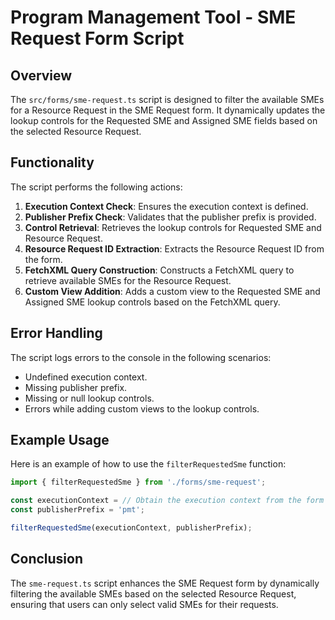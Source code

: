 
# Program Management Tool - SME Request Form Script

## Overview

The `src/forms/sme-request.ts` script is designed to filter the available SMEs for a Resource Request in the SME Request form. It dynamically updates the lookup controls for the Requested SME and Assigned SME fields based on the selected Resource Request.

## Functionality

The script performs the following actions:

1. **Execution Context Check**: Ensures the execution context is defined.
2. **Publisher Prefix Check**: Validates that the publisher prefix is provided.
3. **Control Retrieval**: Retrieves the lookup controls for Requested SME and Resource Request.
4. **Resource Request ID Extraction**: Extracts the Resource Request ID from the form.
5. **FetchXML Query Construction**: Constructs a FetchXML query to retrieve available SMEs for the Resource Request.
6. **Custom View Addition**: Adds a custom view to the Requested SME and Assigned SME lookup controls based on the FetchXML query.

## Error Handling

The script logs errors to the console in the following scenarios:

- Undefined execution context.
- Missing publisher prefix.
- Missing or null lookup controls.
- Errors while adding custom views to the lookup controls.

## Example Usage

Here is an example of how to use the `filterRequestedSme` function:

```typescript
import { filterRequestedSme } from './forms/sme-request';

const executionContext = // Obtain the execution context from the form event
const publisherPrefix = 'pmt';

filterRequestedSme(executionContext, publisherPrefix);
```

## Conclusion

The `sme-request.ts` script enhances the SME Request form by dynamically filtering the available SMEs based on the selected Resource Request, ensuring that users can only select valid SMEs for their requests.
